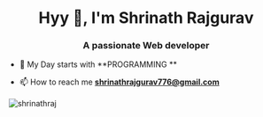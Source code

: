 <h1 align="center">Hyy 👋, I'm Shrinath Rajgurav</h1>
<h3 align="center">A passionate Web developer</h3>

- 💬 My Day starts with  **PROGRAMMING **

- 📫 How to reach me **shrinathrajgurav776@gmail.com**







<p>&nbsp;<img align="center" src="https://github-readme-stats.vercel.app/api?username=shrinathraj&show_icons=true&locale=en" alt="shrinathraj" /></p>

